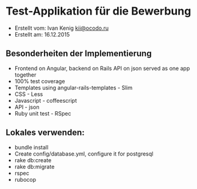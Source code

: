 # Test-Applikation für die Bewerbung

* Erstellt vom: Ivan Kenig <kii@ocodo.ru>
* Erstellt am: 16.12.2015

## Besonderheiten der Implementierung

* Frontend on Angular, backend on Rails API on json served as one app together
* 100% test coverage
* Templates using angular-rails-templates - Slim
* CSS - Less
* Javascript - coffeescript
* API - json
* Ruby unit test - RSpec

## Lokales verwenden:

* bundle install
* Create config/database.yml, configure it for postgresql
* rake db:create
* rake db:migrate
* rspec
* rubocop
